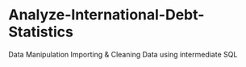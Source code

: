 # Analyze-International-Debt-Statistics
Data Manipulation Importing &amp; Cleaning Data using intermediate SQL
